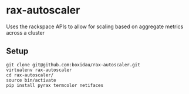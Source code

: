rax-autoscaler
==============

Uses the rackspace APIs to allow for scaling based on aggregate metrics across a cluster

## Setup
```
git clone git@github.com:boxidau/rax-autoscaler.git
virtualenv rax-autoscaler
cd rax-autoscaler/
source bin/activate
pip install pyrax termcolor netifaces
```
